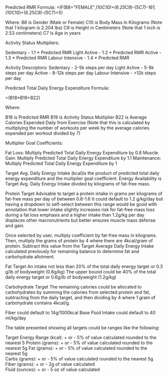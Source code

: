 Predicted RMR Formula:
=IF(B8="FEMALE",(10*C10)+(6.25*C9)-(5*C7)-161,(10*C10)+(6.25*C9)-(5*C7)+5)

Where: 
B8 is Gender (Male or Female)
C10 is Body Mass in Kilograms (Note that 1 kilogram is 2.204 lbs)
C9 is Height in Centimeters (Note that 1 inch is 2.53 centimeters)
C7 is Age in years

Activity Status Multipliers:

Sedentary - 1.1 * Predicted RMR 
Light Active - 1.2 * Predicted RMR
Active - 1.3 * Predicted RMR
Labour Intensive - 1.4 * Predicted RMR

Activity Descriptors:
Sedentary - 2-5k steps per day
Light Active - 5-8k steps per day
Active - 8-12k steps per day
Labour Intensive - >12k steps per day

Predicted Total Daily Energy Expenditure Formula:

=(B18*B19+B22)

Where:

B18 is Predicted RMR
B19 is Activity Status Multiplier
B22 is Average Calories Expended Daily from Exercise (Note that this is calculated by multiplying the number of workouts per week by the average calories expended per workout divided by 7)

Multiplier Goal Coefficients:

Fat Loss: Multiply Predicted Total Daily Energy Expenditure by 0.8
Muscle Gain: Multiply Predicted Total Daily Energy Expenditure by 1.1
Maintenance: Multiply Predicted Total Daily Energy Expenditure by 1

Target Avg. Daily Energy Intake (kcal)is the product of predicted total daily energy expenditure and the multiplier goal coefficient.
Energy Availability is Target Avg. Daily Energy Intake divided by kilograms of fat-free mass.

Protein Target
Advisable to target a protein intake in grams per kilograms of fat-free mass per day of between 0.8-1.6
It could default to 1.2 g/kg/day but having a dropdown to self-select between this range would be good with annotation that lower intake slightly increases risk for fat-free mass loss during a fat loss emphasis and a higher intake than 1.2g/kg per day displaces other macronutrients but better ensures muscle mass defense and gain.

Once selected by user, multiply coefficient by fat-free mass in kilograms. Then, multiply the grams of protein by 4 where there are 4kcal/gram of protein. 
Subtract this value from the Target Average Daily Energy Intake calculated previously for remaining balance to determine fat and carbohydrate allotment.

Fat Target
An intake not less than 20% of the total daily energy target or 0.3 g/lb of bodyweight (0.6g/kg)
The upper bound could be 40% of the total daily energy target or 0.6g/lb of bodyweight (1.2g/kg)

Carbohydrate Target
The remaining calories could be allocated to carbohydrates by summing the calories from selected protein and fat, subtracting from the daily target, and then dividing by 4 where 1 gram of carbohydrate contains 4kcal/g.

Fiber could default to 14g/1000kcal
Base Fluid Intake could default to 40 ml/kg/day


The table presented showing all targets could be ranges like the following:
	
Target Energy Range (kcal):	+ or - 5% of value calculated rounded to the nearest 5
Protein (grams): + or - 5% of value calculated rounded to the nearest 5g
Fat (grams): + or - 5% of value calculated rounded to the nearest 5g	
Carbs (grams): + or - 5% of value calculated rounded to the nearest 5g			
Fiber (grams): + or - 2g of value calculated			
Fluid (ounces):	+ or - 5 oz of value calculated	


